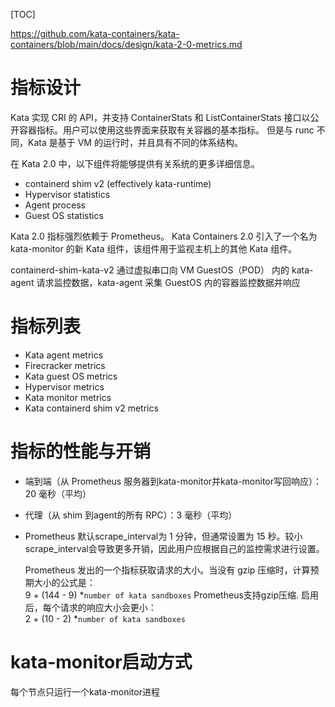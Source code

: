 [TOC]



https://github.com/kata-containers/kata-containers/blob/main/docs/design/kata-2-0-metrics.md

# 指标设计

Kata 实现 CRI 的 API，并支持 ContainerStats 和 ListContainerStats 接口以公开容器指标。用户可以使用这些界面来获取有关容器的基本指标。
但是与 runc 不同，Kata 是基于 VM 的运行时，并且具有不同的体系结构。

在 Kata 2.0 中，以下组件将能够提供有关系统的更多详细信息。

- containerd shim v2 (effectively kata-runtime)
- Hypervisor statistics
- Agent process
- Guest OS statistics

Kata 2.0 指标强烈依赖于 Prometheus。 Kata Containers 2.0 引入了一个名为 kata-monitor 的新 Kata 组件，该组件用于监视主机上的其他 Kata 组件。


containerd-shim-kata-v2 通过虚拟串口向 VM GuestOS（POD） 内的 kata-agent 请求监控数据，kata-agent 采集 GuestOS 内的容器监控数据并响应


# 指标列表
- Kata agent metrics
- Firecracker metrics
- Kata guest OS metrics
- Hypervisor metrics
- Kata monitor metrics
- Kata containerd shim v2 metrics


# 指标的性能与开销
-  端到端（从 Prometheus 服务器到kata-monitor并kata-monitor写回响应）：20 毫秒（平均）
-  代理（从 shim 到agent的所有 RPC）：3 毫秒（平均）
-  Prometheus 默认scrape_interval为 1 分钟，但通常设置为 15 秒。较小scrape_interval会导致更多开销，因此用户应根据自己的监控需求进行设置。

	Prometheus 发出的一个指标获取请求的大小。当没有 gzip 压缩时，计算预期大小的公式是：  
9 + (144 - 9) *`number of kata sandboxes`
	Prometheus支持gzip压缩. 启用后，每个请求的响应大小会更小：  
2 + (10 - 2) *`number of kata sandboxes`


# kata-monitor启动方式

每个节点只运行一个kata-monitor进程






